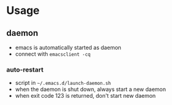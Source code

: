 # Usage
## daemon
* emacs is automatically started as daemon
* connect with `emacsclient -cq`

### auto-restart
* script in `~/.emacs.d/launch-daemon.sh`
* when the daemon is shut down, always start a new daemon
* when exit code 123 is returned, don't start new daemon
